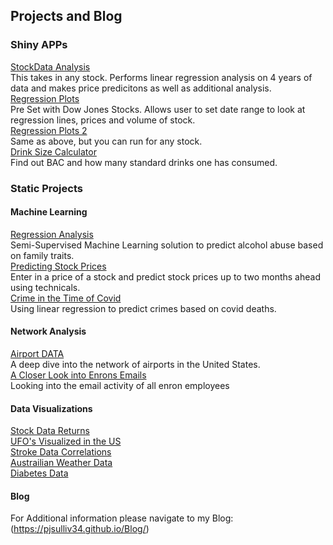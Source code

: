 ## Projects and Blog

### Shiny APPs

[StockData Analysis](https://pjsulliv34.shinyapps.io/StockDataAnalysis/)<br />
This takes in any stock. Performs linear regression analysis on 4 years of data and makes price predicitons as well as additional analysis.<br />
[Regression Plots](https://pjsulliv34.shinyapps.io/Regression_Plots/)<br />
Pre Set with Dow Jones Stocks. Allows user to set date range to look at regression lines, prices and volume of stock. <br />
[Regression Plots 2](https://pjsulliv34.shinyapps.io/RegressionApp_2/)<br />
Same as above, but you can run for any stock. <br />
[Drink Size Calculator](https://pjsulliv34.shinyapps.io/DrizeSizeCalculator/)<br />
Find out BAC and how many standard drinks one has consumed.

### Static Projects
#### Machine Learning
[Regression Analysis](https://pjsulliv34.github.io/DACSS603/Final_Project.html) <br />
Semi-Supervised Machine Learning solution to predict alcohol abuse based on family traits.<br />
[Predicting Stock Prices](https://pjsulliv34.github.io/R-Projects/Stock-Price-Predictions.html)<br />
Enter in a price of a stock and predict stock prices up to two months ahead using technicals.<br />
[Crime in the Time of Covid](https://pjsulliv34.github.io/R-Projects/Crime-in-the-Time-of-Covid_Final.html)<br />
Using linear regression to predict crimes based on covid deaths.


#### Network Analysis
[Airport DATA](https://pjsulliv34.github.io/Blog/posts/2022-02-03-networkanalysishw1/)<br />
A deep dive into the network of airports in the United States.<br />
[A Closer Look into Enrons Emails](https://pjsulliv34.github.io/Blog/posts/networks-hw-2/)<br />
Looking into the email activity of all enron employees<br />

#### Data Visualizations 
[Stock Data Returns](https://pjsulliv34.github.io/dacss601/Final/Final-Project.html) <br />
[UFO's Visualized in the US](https://pjsulliv34.github.io/dacss601/HW3/UFOwatchHW3.html) <br />
[Stroke Data Correlations](https://pjsulliv34.github.io/dacss601/HW5/HW5_StrokeData.html) <br />
[Austrailian Weather Data](https://pjsulliv34.github.io/dacss601/HW4/AustrailiaWeatherData.html) <br />
[Diabetes Data](https://pjsulliv34.github.io/dacss601/HW1+2/Hw2DiabetesData.html) <br />

#### Blog
For Additional information please navigate to my Blog:(https://pjsulliv34.github.io/Blog/)

